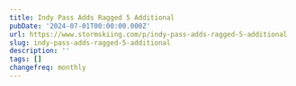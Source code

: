 ```yaml
---
title: Indy Pass Adds Ragged 5 Additional
pubDate: '2024-07-01T00:00:00.000Z'
url: https://www.stormskiing.com/p/indy-pass-adds-ragged-5-additional
slug: indy-pass-adds-ragged-5-additional
description: ''
tags: []
changefreq: monthly
---
```


<!-- Add post content below -->
